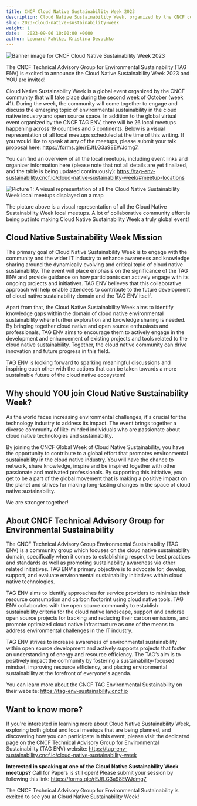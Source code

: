 ```yaml
---
title: CNCF Cloud Native Sustainability Week 2023
description: Cloud Native Sustainability Week, organized by the CNCF community, is a global event in the second week of October focused on environmental sustainability in the cloud native space, featuring a global virtual event and 26 local meetups across 19 countries and 5 continents.
slug: 2023-cloud-native-sustainability-week
weight: 1
date:   2023-09-06 10:00:00 +0000
author: Leonard Pahlke, Kristina Devochko
---
```


<p class="mt-5 mb-5"><img src="/images/blogs/2023-09-cloud-native-sustainability-week/banner.webp" alt="Banner image for CNCF Cloud Native Sustainability Week 2023"></p>

The CNCF Technical Advisory Group for Environmental Sustainability (TAG ENV) is excited to announce the Cloud Native Sustainability Week 2023 and YOU are invited!

Cloud Native Sustainability Week is a global event organized by the CNCF community that will take place during the second week of October (week 41). During the week, the community will come together to engage and discuss the emerging topic of environmental sustainability in the cloud native industry and open source space. In addition to the global virtual event organized by the CNCF TAG ENV, there will be 26 local meetups happening across 19 countries and 5 continents. Below is a visual representation of all local meetups scheduled at the time of this writing. If you would like to speak at any of the meetups, please submit your talk proposal here: <https://forms.gle/rEJfLG3a98EWJdmg7>.

You can find an overview of all the local meetups, including event links and organizer information here (please note that not all details are yet finalized, and the table is being updated continuously): <https://tag-env-sustainability.cncf.io/cloud-native-sustainability-week/#meetup-locations>

<p class="mt-5 mb-5"><img src="/images/blogs/2023-09-cloud-native-sustainability-week/map.webp" alt="Picture 1: A visual representation of all the Cloud Native Sustainability Week local meetups displayed on a map"></p>

The picture above is a visual representation of all the Cloud Native Sustainability Week local meetups. A lot of collaborative community effort is being put into making Cloud Native Sustainability Week a truly global event!

## Cloud Native Sustainability Week Mission

The primary goal of Cloud Native Sustainability Week is to engage with the community and the wider IT industry to enhance awareness and knowledge sharing around the dynamically evolving and critical topic of cloud native sustainability. The event will place emphasis on the significance of the TAG ENV and provide guidance on how participants can actively engage with its ongoing projects and initiatives. TAG ENV believes that this collaborative approach will help enable attendees to contribute to the future development of cloud native sustainability domain and the TAG ENV itself.

Apart from that, the Cloud Native Sustainability Week aims to identify knowledge gaps within the domain of cloud native environmental sustainability where further exploration and knowledge sharing is needed. By bringing together cloud native and open source enthusiasts and professionals, TAG ENV aims to encourage them to actively engage in the development and enhancement of existing projects and tools related to the cloud native sustainability. Together, the cloud native community can drive innovation and future progress in this field.

TAG ENV is looking forward to sparking meaningful discussions and inspiring each other with the actions that can be taken towards a more sustainable future of the cloud native ecosystem!

## Why should YOU join Cloud Native Sustainability Week?

As the world faces increasing environmental challenges, it's crucial for the technology industry to address its impact. The event brings together a diverse community of like-minded individuals who are passionate about cloud native technologies and sustainability.

By joining the CNCF Global Week of Cloud Native Sustainability, you have the opportunity to contribute to a global effort that promotes environmental sustainability in the cloud native industry. You will have the chance to network, share knowledge, inspire and be inspired together with other passionate and motivated professionals. By supporting this initiative, you get to be a part of the global movement that is making a positive impact on the planet and strives for making long-lasting changes in the space of cloud native sustainability.

We are stronger together!

## About CNCF Technical Advisory Group for Environmental Sustainability

The CNCF Technical Advisory Group Environmental Sustainability (TAG ENV) is a community group which focuses on the cloud native sustainability domain, specifically when it comes to establishing respective best practices and standards as well as promoting sustainability awareness via other related initiatives. TAG ENV's primary objective is to advocate for, develop, support, and evaluate environmental sustainability initiatives within cloud native technologies.

TAG ENV aims to identify approaches for service providers to minimize their resource consumption and carbon footprint using cloud native tools. TAG ENV collaborates with the open source community to establish sustainability criteria for the cloud native landscape, support and endorse open source projects for tracking and reducing their carbon emissions, and promote optimized cloud native infrastructure as one of the means to address environmental challenges in the IT industry.

TAG ENV strives to increase awareness of environmental sustainability within open source development and actively supports projects that foster an understanding of energy and resource efficiency. The TAG’s aim is to positively impact the community by fostering a sustainability-focused mindset, improving resource efficiency, and placing environmental sustainability at the forefront of everyone's agenda.

You can learn more about the CNCF TAG Environmental Sustainability on their website: <https://tag-env-sustainability.cncf.io>

## Want to know more?

If you're interested in learning more about Cloud Native Sustainability Week, exploring both global and local meetups that are being planned, and discovering how you can participate in this event, please visit the dedicated page on the CNCF Technical Advisory Group for Environmental Sustainability (TAG ENV) website: <https://tag-env-sustainability.cncf.io/cloud-native-sustainability-week>

**Interested in speaking at one of the Cloud Native Sustainability Week meetups?** Call for Papers is still open! Please submit your session by following this link: <https://forms.gle/rEJfLG3a98EWJdmg7>

The CNCF Technical Advisory Group for Environmental Sustainability is excited to see you at Cloud Native Sustainability Week!
